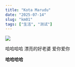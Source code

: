 ```yaml
---
title: "Kota Marudu"
date: "2025-07-14"
slug: "km01"
tags: ["生活", "测试"]
---
```

![](https://prod-files-secure.s3.us-west-2.amazonaws.com/112d0858-5090-4d34-a606-b75eb8d65fd2/c7b45876-473c-4fb6-85d3-cb84a84bfc51/1000201235.jpg?X-Amz-Algorithm=AWS4-HMAC-SHA256&X-Amz-Content-Sha256=UNSIGNED-PAYLOAD&X-Amz-Credential=ASIAZI2LB4662XRDHCQX%2F20250724%2Fus-west-2%2Fs3%2Faws4_request&X-Amz-Date=20250724T190253Z&X-Amz-Expires=3600&X-Amz-Security-Token=IQoJb3JpZ2luX2VjEAsaCXVzLXdlc3QtMiJGMEQCIGuitAJ%2BxhzMaM7yS0W36YffMC0CldhyXMKMFwGHz9%2BxAiBxYzKOjX01u%2Bn0t21bHWYdg0%2BZQGHo9IJJ%2BK%2FFRcqjOCr%2FAwg0EAAaDDYzNzQyMzE4MzgwNSIMpQBirpd9BfnqxTHVKtwDqUS3KxQbiqwiEcqLcRVX6SyjoFr2QI1fTE0%2FV7m%2FDii1dhSmzvGNnISjH0Sdk3vecBOXhWJ3g%2BZLCDapX0L%2BGQe5vs7qWLgTHL%2FgFJcUDt8VNCh2BvUMms0zz7ufaUDSBwbBFnnAe7GbWSlj%2FKeIt0WquRihvUbj52z2LBVAn6KweJPzLzI%2FLvYBPENqyzPKqnbubvjZd3q5aSitPi70XboILgLOawzMcMuoaEoMBAOJ%2FGtlUazElYF5DRgJEhGJlcFlpOYnyZaCcx6M0x69at3ghLkhdmPNei586Hc2ga%2FtKSNhMwraeIWfsl4rR%2FI4%2FAqKxjIZsO444Afim5OI0EiiPADPcLG1fPxFiEK4teopa3u9VtMaCukFsEgRNKOn5lEFb4p7pCxdtm1nfqR3DBOWmekII%2FeUX7o5eVwZF4cHoE8u8z4KB54nzlJ8BU6fkfAk12pQwuN3xgZWzxQSkzUk5Aimteh24nvsPTye3ZKupW%2FHoX8XbP2KQQ6EMLPUAf63%2FEPzGrHNR6Ud12ejDodCyC0ji4GHjec2uTr1hwbRo7TUjFAxZ4tx9BSs9PQQVUr1L7qoJHMHjt2N7SakfQsNX%2FqgCd2PAgjYpY54%2FNSv8JH7qXpatAGxW%2F4wt%2FWJxAY6pgFEXBN0t2Dk5F2us9X%2FN0FhVb8ttOA%2BzRU9LgD9jjo1tfw1QdhXfRxavAVJjR3ZNAp2CouMJiHudwKrIzu3qznaahrRkLpaEY4Gkw2qKtxaJFf%2Fd1y%2FdqGID3TlHA1Ott2QPmHqr7PxZ8NCchiElkcUECWOlbreQC9EdsUU1SeaMqx5lUj%2BV5BgW6fqgFQkiewdFqvqkboebzOL911NcIqrX46FSJLs&X-Amz-Signature=64ffd8171581ee15ec0ce27f1dcf6b35ab1c849aa82a80fd4947ae15c5633a22&X-Amz-SignedHeaders=host&x-amz-checksum-mode=ENABLED&x-id=GetObject)


哈哈哈哈  漂亮的好老婆  爱你爱你


**哈哈哈哈**

